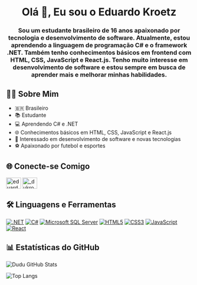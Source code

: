 <h1 align="center">Olá 👋, Eu sou o Eduardo Kroetz</h1>
<h3 align="center">Sou um estudante brasileiro de 16 anos apaixonado por tecnologia e desenvolvimento de software. Atualmente, estou aprendendo a linguagem de programação C# e o framework .NET. Também tenho conhecimentos básicos em frontend com HTML, CSS, JavaScript e React.js. Tenho muito interesse em desenvolvimento de software e estou sempre em busca de aprender mais e melhorar minhas habilidades.</h3>



<h2>🧑‍💻 Sobre Mim</h2>

- 🇧🇷 Brasileiro
- 📚 Estudante
- 💻 Aprendendo C# e .NET
- 🌐 Conhecimentos básicos em HTML, CSS, JavaScript e React.js
- 🌱 Interessado em desenvolvimento de software e novas tecnologias
- ⚽️ Apaixonado por futebol e esportes




<h2>🌐 Conecte-se Comigo</h2>

<p align="left">
<a href="https://linkedin.com/in/eduardo-kroetz-54a81a2b3" target="_blank"><img align="center" src="https://raw.githubusercontent.com/rahuldkjain/github-profile-readme-generator/master/src/images/icons/Social/linked-in-alt.svg" alt="eduardo-kroetz-54a81a2b3" height="30" width="40" /></a>
<a href="https://instagram.com/_dukroetz" target="_blank"><img align="center" src="https://raw.githubusercontent.com/rahuldkjain/github-profile-readme-generator/master/src/images/icons/Social/instagram.svg" alt="_dukroetz" height="30" width="40" /></a>
</p>


<h2>🛠️ Linguagens e Ferramentas</h2>

<p align="left">
  <a href="https://dotnet.microsoft.com/pt-br/"><img src="https://img.shields.io/badge/.NET-5C2D91?style=for-the-badge&logo=.net&logoColor=white" alt=".NET" /></a>
  <a href="https://dotnet.microsoft.com/pt-br/languages/csharp"><img src="https://img.shields.io/badge/c%23-%23239120.svg?style=for-the-badge&logo=csharp&logoColor=white" alt="C#" /></a>
  <a href="https://www.microsoft.com/pt-br/sql-server/sql-server-2022"><img src="https://img.shields.io/badge/Microsoft%20SQL%20Server-CC2927?style=for-the-badge&logo=microsoft%20sql%20server&logoColor=white" alt="Microsoft SQL Server" /></a>
  <a href="https://developer.mozilla.org/pt-BR/docs/Web/HTML"><img src="https://img.shields.io/badge/HTML5-E34F26?style=for-the-badge&logo=html5&logoColor=white" alt="HTML5" /></a>
  <a href="https://developer.mozilla.org/pt-BR/docs/Web/CSS"><img src="https://img.shields.io/badge/CSS3-1572B6?style=for-the-badge&logo=css3&logoColor=white" alt="CSS3" /></a>
  <a href="https://developer.mozilla.org/pt-BR/docs/Web/JavaScript"><img src="https://img.shields.io/badge/JavaScript-F7DF1E?style=for-the-badge&logo=javascript&logoColor=black" alt="JavaScript" /></a>
  <a href="https://reactjs.org/"><img src="https://img.shields.io/badge/React-20232A?style=for-the-badge&logo=react&logoColor=61DAFB" alt="React" /></a>
</p>


<h2>📊 Estatísticas do GitHub</h2>

<p align="left">
  <img src="https://github-readme-stats.vercel.app/api?username=EduardoKroetz&show_icons=true&theme=dark#gh-dark-mode-only" alt="Dudu GitHub Stats" />
</p>

<p align="left">
  <img src="https://github-readme-stats.vercel.app/api/top-langs/?username=EduardoKroetz&layout=donut-vertical" alt="Top Langs" />
</p>
